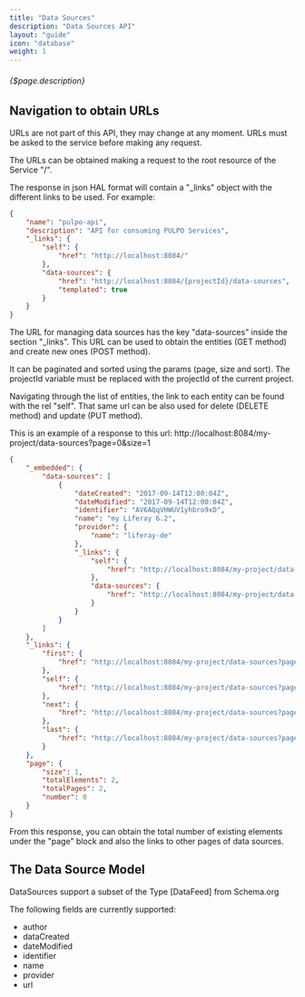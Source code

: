 ```yaml
---
title: "Data Sources"
description: "Data Sources API"
layout: "guide"
icon: "database"
weight: 1
---
```


###### {$page.description}

<article id="1">

## Navigation to obtain URLs

URLs are not part of this API, they may change at any moment. URLs must be asked to
the service before making any request.

The URLs can be obtained making a request to the root resource of the Service "/".

The response in json HAL format will contain a "_links" object with the different links to be used. For example: 

```json
{
    "name": "pulpo-api",
    "description": "API for consuming PULPO Services",
    "_links": {
        "self": {
            "href": "http://localhost:8084/"
        },
        "data-sources": {
            "href": "http://localhost:8084/{projectId}/data-sources",
            "templated": true
        }
    }
}
```

The URL for managing data sources has the key "data-sources" inside the section "_links". 
This URL can be used to obtain the entities (GET method) and create new ones (POST method).

It can be paginated and sorted using the params (page, size and sort).
The projectId variable must be replaced with the projectId of the current project.

Navigating through the list of entities, the link to each entity can be found with the rel "self". 
That same url can be also used for delete (DELETE method) and update (PUT method).

This is an example of a response to this url: http://localhost:8084/my-project/data-sources?page=0&size=1

```json
{
    "_embedded": {
        "data-sources": [
            {
                "dateCreated": "2017-09-14T12:00:04Z",
                "dateModified": "2017-09-14T12:00:04Z",
                "identifier": "AV6AQqVHWUV1yhbro9xD",
                "name": "my Liferay 6.2",
                "provider": {
                    "name": "liferay-de"
                },
                "_links": {
                    "self": {
                        "href": "http://localhost:8084/my-project/data-sources/AV6AQqVHWUV1yhbro9xD"
                    },
                    "data-sources": {
                        "href": "http://localhost:8084/my-project/data-sources"
                    }
                }
            }
        ]
    },
    "_links": {
        "first": {
            "href": "http://localhost:8084/my-project/data-sources?page=0&size=1"
        },
        "self": {
            "href": "http://localhost:8084/my-project/data-sources?page=0&size=1"
        },
        "next": {
            "href": "http://localhost:8084/my-project/data-sources?page=1&size=1"
        },
        "last": {
            "href": "http://localhost:8084/my-project/data-sources?page=1&size=1"
        }
    },
    "page": {
        "size": 1,
        "totalElements": 2,
        "totalPages": 2,
        "number": 0
    }
}
```
From this response, you can obtain the total number of existing elements under the "page" block and also
the links to other pages of data sources.

</article>

<article id="2">

## The Data Source Model

DataSources support a subset of the Type [DataFeed] from Schema.org

The following fields are currently supported:
* author
* dataCreated
* dateModified
* identifier
* name
* provider
* url

</article>